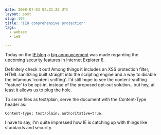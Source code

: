 ```yaml
---
date: 2008-07-03 02:21:23 UTC
layout: post
slug: 194
title: "IE8 comprehensive protection"
tags:
  - websec
  - ie8

---
```

<p>Today on the <a href="http://blogs.msdn.com/ie/">IE blog</a> a <a href="http://blogs.msdn.com/ie/archive/2008/07/02/ie8-security-part-v-comprehensive-protection.aspx">big announcement</a> was made regarding the upcoming security features in Internet Explorer 8.</p>

<p>Definitely check it out! Among things it includes an XSS protection filter, HTML sanitizing built straight into the scripting engine and a way to disable the infamous 'content sniffing'. I'd still hope to see the content-sniffing 'feature' to be opt-in, instead of the proposed opt-out solution.. but hey, at least it allows us to plug the hole.</p>

<p>To serve files as text/plain, serve the document with the Content-Type header as:</p>

```
Content-Type: text/plain; authoritative=true;
```

<p>I have to say, I'm quite impressed how IE is catching up with things like standards and security.</p>
